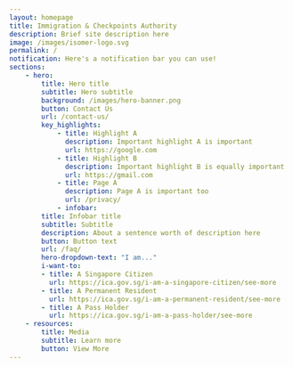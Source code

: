 ```yaml
---
layout: homepage
title: Immigration & Checkpoints Authority
description: Brief site description here
image: /images/isomer-logo.svg
permalink: /
notification: Here's a notification bar you can use!
sections:
    - hero:
        title: Hero title
        subtitle: Hero subtitle
        background: /images/hero-banner.png
        button: Contact Us
        url: /contact-us/
        key_highlights:
            - title: Highlight A
              description: Important highlight A is important
              url: https://google.com
            - title: Highlight B
              description: Important highlight B is equally important
              url: https://gmail.com
            - title: Page A
              description: Page A is important too
              url: /privacy/
            - infobar:
        title: Infobar title
        subtitle: Subtitle
        description: About a sentence worth of description here
        button: Button text
        url: /faq/
        hero-dropdown-text: "I am..."
        i-want-to:
        - title: A Singapore Citizen
          url: https://ica.gov.sg/i-am-a-singapore-citizen/see-more
        - title: A Permanent Resident
          url: https://ica.gov.sg/i-am-a-permanent-resident/see-more
        - title: A Pass Holder
          url: https://ica.gov.sg/i-am-a-pass-holder/see-more
    - resources:
        title: Media
        subtitle: Learn more
        button: View More
---
```

